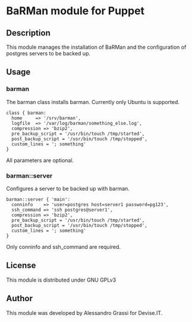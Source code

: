 # BaRMan module for Puppet

## Description

This module manages the installation of BaRMan and the configuration of postgres servers to be backed up.

## Usage

### barman

The barman class installs barman. Currently only Ubuntu is supported.

    class { barman:
      home     => '/srv/barman',
      logfile  => '/var/log/barman/something_else.log',
      compression => 'bzip2',
      pre_backup_script = '/usr/bin/touch /tmp/started',
      post_backup_script = '/usr/bin/touch /tmp/stopped',
      custom_lines = '; something'
    }

All parameters are optional.

### barman::server

Configures a server to be backed up with barman.

    barman::server { 'main':
      conninfo    => 'user=postgres host=server1 password=pg123',
      ssh_command => 'ssh postgres@server1',
      compression => 'bzip2',
      pre_backup_script = '/usr/bin/touch /tmp/started',
      post_backup_script = '/usr/bin/touch /tmp/stopped',
      custom_lines = '; something'
    }

Only conninfo and ssh_command are required.

## License

This module is distributed under GNU GPLv3

## Author

This module was developed by Alessandro Grassi for Devise.IT.

